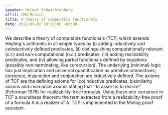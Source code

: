 ```yaml
---
speaker: Helmut Schwichtenberg
affil: LMU Munich
title: A theory of computable functionals
date: 2022-09-02 10:15:00 +02:00
---
```

We describe a theory of computable functionals (TCF) which
extends Heyting's arithmetic in all simple types by (i) adding
inductively and coinductively defined predicates, (ii) distinguishing
computationally relevant (c.r.) and non-computational (n.c.)
predicates, (iii) adding realizability predicates, and (iv) allowing
partial functionals defined by equations (possibly non-terminating,
like corecursion).  The underlying (minimal) logic has just
implication and universal quantification as primitive connectives;
existence, disjunction and conjunction are inductively defined.  The
axioms of TCF are the defining axioms for (co)inductive predicates,
bisimilarity axioms and invariance axioms stating that ''to assert is
to realize'' (Feferman 1978) for realizability-free formulas.  Using
these one can prove in TCF a soundness theorem: the term extracted
from a realizability-free proof of a formula A is a realizer of A.
TCF is implemented in the Minlog proof assistant.
